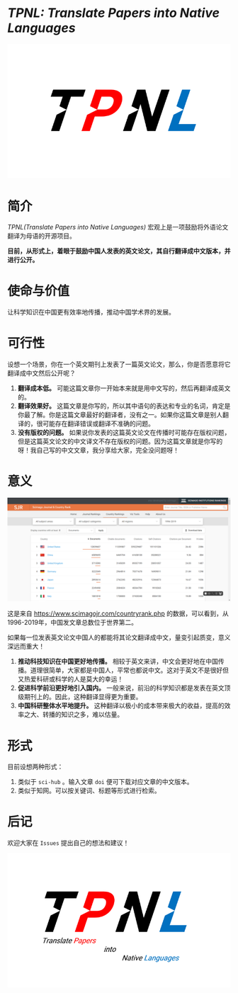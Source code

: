 # *TPNL: Translate Papers into Native Languages*

![logo_1](logo_1.png)

# 简介

*TPNL(Translate Papers into Native Languages)* 宏观上是一项鼓励将外语论文翻译为母语的开源项目。

**目前，从形式上，着眼于鼓励中国人发表的英文论文，其自行翻译成中文版本，并进行公开。**



# 使命与价值

让科学知识在中国更有效率地传播，推动中国学术界的发展。



# 可行性

设想一个场景，你在一个英文期刊上发表了一篇英文论文，那么，你是否愿意将它翻译成中文然后公开呢？

1. **翻译成本低。** 可能这篇文章你一开始本来就是用中文写的，然后再翻译成英文的。
2. **翻译效果好。** 这篇文章是你写的，所以其中语句的表达和专业的名词，肯定是你最了解。你是这篇文章最好的翻译者，没有之一。如果你这篇文章是别人翻译的，很可能存在翻译错误或翻译不准确的问题。
3. **没有版权的问题。** 如果说你发表的这篇英文论文在传播时可能存在版权问题，但是这篇英文论文的中文译文不存在版权的问题。因为这篇文章就是你写的呀！我自己写的中文文章，我分享给大家，完全没问题呀！



# 意义

![SJR](SJR.png)

这是来自 https://www.scimagojr.com/countryrank.php 的数据，可以看到，从1996-2019年，中国发文章总数位于世界第二。

如果每一位发表英文论文中国人的都能将其论文翻译成中文，量变引起质变，意义深远而重大！

1. **推动科技知识在中国更好地传播。** 相较于英文来讲，中文会更好地在中国传播。道理很简单，大家都是中国人，平常也都说中文。这对于英文不是很好但又热爱科研或科学的人是莫大的幸运！
2. **促进科学前沿更好地引入国内。** 一般来说，前沿的科学知识都是发表在英文顶级期刊上的。因此，这种翻译显得更为重要。
3. **中国科研整体水平地提升。** 这种翻译以极小的成本带来极大的收益，提高的效率之大、转播的知识之多，难以估量。



# 形式

目前设想两种形式：

1. 类似于 `sci-hub` 。输入文章 `doi` 便可下载对应文章的中文版本。
2. 类似于知网。可以按关键词、标题等形式进行检索。



# 后记

欢迎大家在 `Issues` 提出自己的想法和建议！



![logo_2](logo_2.png)

